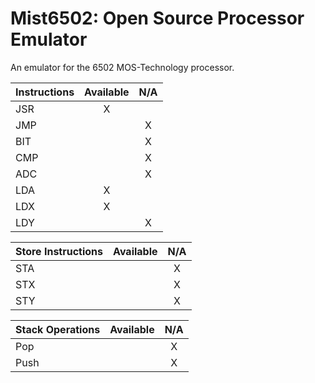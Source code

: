﻿# Mist6502: Open Source Processor Emulator
An emulator for the 6502 MOS-Technology processor.

|Instructions|Available|N/A|
|:-|:-:|:-:|
|JSR|X||
|JMP||X|
|BIT||X|
|CMP||X|
|ADC||X|
|LDA|X||
|LDX|X||
|LDY||X|

|Store Instructions|Available|N/A|
|:-|:-:|:-:|
|STA||X|
|STX||X|
|STY||X|

|Stack Operations|Available|N/A|
|:-|:-:|:-:|
|Pop||X|
|Push||X|
